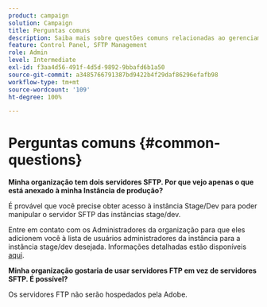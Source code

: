 ```yaml
---
product: campaign
solution: Campaign
title: Perguntas comuns
description: Saiba mais sobre questões comuns relacionadas ao gerenciamento de SFTP
feature: Control Panel, SFTP Management
role: Admin
level: Intermediate
exl-id: f3aa4d56-491f-4d5d-9892-9bbafd6b1a50
source-git-commit: a3485766791387bd9422b4f29daf86296efafb98
workflow-type: tm+mt
source-wordcount: '109'
ht-degree: 100%

---
```


# Perguntas comuns {#common-questions}

**Minha organização tem dois servidores SFTP. Por que vejo apenas o que está anexado à minha Instância de produção?**

É provável que você precise obter acesso à instância Stage/Dev para poder manipular o servidor SFTP das instâncias stage/dev.

Entre em contato com os Administradores da organização para que eles adicionem você à lista de usuários administradores da instância para a instância stage/dev desejada. Informações detalhadas estão disponíveis [aqui](../../discover/using/managing-permissions.md).

**Minha organização gostaria de usar servidores FTP em vez de servidores SFTP. É possível?**

Os servidores FTP não serão hospedados pela Adobe.
